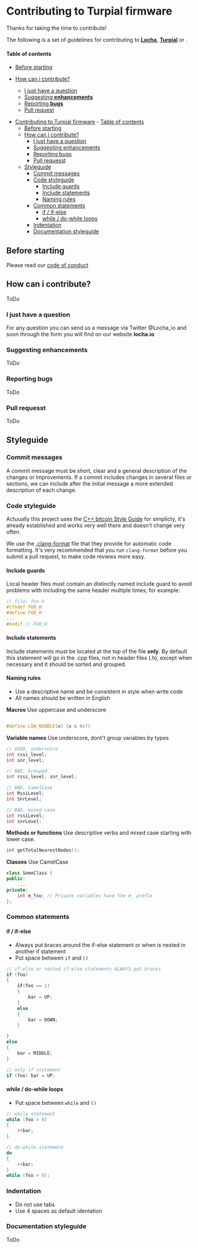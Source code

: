 # Contributing to Turpial firmware

Thanks for taking the time to contribute!

The following is a set of guidelines for contributing to [**Locha**](), [**Turpial**]() or .

#### Table of contents

* [Before starting](#before-starting)

* [How can i contribute?](#how-can-i-contribute)
    * [I just have a question](#i-just-have-a-question)
    * [Suggesting **enhancements**](#suggesting-enhancements)
    * [Reporting **bugs**](#reporting-bugs)
    * [Pull request](#pull-request)

- [Contributing to Turpial firmware](#contributing-to-turpial-firmware)
      - [Table of contents](#table-of-contents)
  - [Before starting](#before-starting)
  - [How can i contribute?](#how-can-i-contribute)
    - [I just have a question](#i-just-have-a-question)
    - [Suggesting enhancements](#suggesting-enhancements)
    - [Reporting bugs](#reporting-bugs)
    - [Pull requesst](#pull-requesst)
  - [Styleguide](#styleguide)
    - [Commit messages](#commit-messages)
    - [Code styleguide](#code-styleguide)
      - [Include guards](#include-guards)
      - [Include statements](#include-statements)
      - [Naming rules](#naming-rules)
    - [Common statements](#common-statements)
      - [if / if-else](#if--if-else)
      - [while / do-while loops](#while--do-while-loops)
    - [Indentation](#indentation)
    - [Documentation styleguide](#documentation-styleguide)




## Before starting
Please read our [code of conduct](CODE_OF_CONDUCT.md)

## How can i contribute?

ToDo

### I just have a question
For any question you can send us a message via Twitter @Locha_io and soon through the form you will find on our website **locha.io**

### Suggesting enhancements
ToDo

### Reporting bugs
ToDo

### Pull requesst
ToDo

## Styleguide

### Commit messages
A commit message must be short, clear and a general description of the changes or improvements.
If a commit includes changes in several files or sections, we can include after the initial message a more extended description of each change.

### Code styleguide

Actuually this project uses the [C++ bitcoin Style Guide](https://github.com/bitcoin/bitcoin/blob/master/doc/developer-notes.md#coding-style-c) for simplicty, it's already established and works very well there and doesn't change very often.

We use the [.clang-format](https://github.com/bitcoin/bitcoin/blob/master/src/.clang-format) file that they provide for automatic code formatting. It's very recommended that you run `clang-format` before you submit a pull request, to make code reviews more easy.

#### Include guards
Local header files must contain an distinctly named include guard to avoid problems with including the same header multiple times, for example:
```cpp
// file: foo.h
#ifndef FOO_H
#define FOO_H
...
#endif // FOO_H
```

#### Include statements

Include statements must be located at the top of the file **only**. By default this statement will go in the .cpp files, not in header files (.h), except when necessary and it should be sorted and grouped.

#### Naming rules

- Use a descriptive name and be consistent in style when write code
- All names should be written in English

**Macros** Use uppercase and underscore
```cpp

#define LOW_NIBBLE(x) (x & 0xf)
```

**Variable names** Use underscore, dont't group variables by types
```cpp
// GOOD, underscore
int rssi_level;
int snr_level;

// BAD, Grouped
int rssi_level, snr_level;

// BAD, CamelCase
int RssiLevel;
int SnrLevel;

// BAD, mixed case
int rssiLevel;
int snrLevel;
```

**Methods or functions**  Use descriptive verbs and mixed case starting with lower case.

 ```cpp
 int getTotalNearestNodes();
```

**Classes** Use CamelCase
```cpp
class SomeClass { 
public:
    ...
private:
    int m_foo; // Private variables have the m_ prefix
};
```
### Common statements

#### if / if-else

- Always put braces around the if-else statement or when is nested in another if statement
- Put space between `if` and `()`


```cpp
// if-else or nested if-else statements ALWAYS put braces
if (foo)
{
    if(foo == 1)
    {
        bar = UP;
    }
    else 
    {
        bar = DOWN;
    }

}
else 
{
    bar = MIDDLE;
}

// only if statement
if (foo) bar = UP;
```
#### while / do-while loops

- Put space between `while` and `()`
```cpp
// while statement
while (foo > 0)
{
    ++bar;
}

// do-while statement
do
{
    ++bar;
}
while (foo > 0);

```
### Indentation

- Do not use tabs
- Use 4 spaces as default identation

### Documentation styleguide
ToDo
